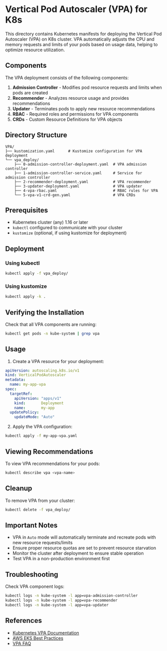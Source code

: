 # Vertical Pod Autoscaler (VPA) for K8s

This directory contains Kubernetes manifests for deploying the Vertical Pod Autoscaler (VPA) on K8s cluster. VPA automatically adjusts the CPU and memory requests and limits of your pods based on usage data, helping to optimize resource utilization.

## Components

The VPA deployment consists of the following components:

1. **Admission Controller** - Modifies pod resource requests and limits when pods are created
2. **Recommender** - Analyzes resource usage and provides recommendations
3. **Updater** - Terminates pods to apply new resource recommendations
4. **RBAC** - Required roles and permissions for VPA components
5. **CRDs** - Custom Resource Definitions for VPA objects

## Directory Structure

```
VPA/
├── kustomization.yaml      # Kustomize configuration for VPA deployment
└── vpa_deploy/
    ├── 0-admission-controller-deployment.yaml  # VPA admission controller
    ├── 1-admission-controller-service.yaml     # Service for admission controller
    ├── 2-recommender-deployment.yaml           # VPA recommender
    ├── 3-updater-deployment.yaml               # VPA updater
    ├── 4-vpa-rbac.yaml                         # RBAC rules for VPA
    └── 5-vpa-v1-crd-gen.yaml                   # VPA CRDs
```

## Prerequisites

- Kubernetes cluster (any) 1.16 or later
- `kubectl` configured to communicate with your cluster
- `kustomize` (optional, if using kustomize for deployment)

## Deployment

### Using kubectl

```bash
kubectl apply -f vpa_deploy/
```

### Using kustomize

```bash
kubectl apply -k .
```

## Verifying the Installation

Check that all VPA components are running:

```bash
kubectl get pods -n kube-system | grep vpa
```

## Usage

1. Create a VPA resource for your deployment:

```yaml
apiVersion: autoscaling.k8s.io/v1
kind: VerticalPodAutoscaler
metadata:
  name: my-app-vpa
spec:
  targetRef:
    apiVersion: "apps/v1"
    kind:       Deployment
    name:       my-app
  updatePolicy:
    updateMode: "Auto"
```

2. Apply the VPA configuration:

```bash
kubectl apply -f my-app-vpa.yaml
```

## Viewing Recommendations

To view VPA recommendations for your pods:

```bash
kubectl describe vpa <vpa-name>
```

## Cleanup

To remove VPA from your cluster:

```bash
kubectl delete -f vpa_deploy/
```

## Important Notes

- VPA in `Auto` mode will automatically terminate and recreate pods with new resource requests/limits
- Ensure proper resource quotas are set to prevent resource starvation
- Monitor the cluster after deployment to ensure stable operation
- Test VPA in a non-production environment first

## Troubleshooting

Check VPA component logs:

```bash
kubectl logs -n kube-system -l app=vpa-admission-controller
kubectl logs -n kube-system -l app=vpa-recommender
kubectl logs -n kube-system -l app=vpa-updater
```

## References

- [Kubernetes VPA Documentation](https://github.com/kubernetes/autoscaler/tree/master/vertical-pod-autoscaler)
- [AWS EKS Best Practices](https://aws.github.io/aws-eks-best-practices/)
- [VPA FAQ](https://github.com/kubernetes/autoscaler/blob/master/vertical-pod-autoscaler/FAQ.md)
